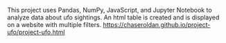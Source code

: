 This project uses Pandas, NumPy, JavaScript, and Jupyter Notebook to analyze data about ufo sightings. An html table is created and is displayed on a website with multiple filters.
https://chaseroldan.github.io/project-ufo/project-ufo.html
